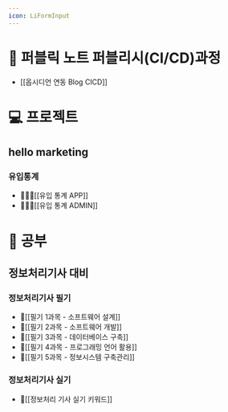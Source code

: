```yaml
---
icon: LiFormInput
---
```



# 📓 퍼블릭 노트 퍼블리시(CI/CD)과정
- [[옵시디언 연동 Blog CICD]]

# 💻 프로젝트
## hello marketing
### 유입통계
- 👩‍👧‍👦[[유입 통계 APP]]
- 👩‍👧‍👦[[유입 통계 ADMIN]]

# 📕 공부

## 정보처리기사 대비
### 정보처리기사 필기
- 🥈[[필기 1과목 - 소프트웨어 설계]]
- 🥈[[필기 2과목 - 소프트웨어 개발]]
- 🥈[[필기 3과목 - 데이터베이스 구축]]
- 🥈[[필기 4과목 - 프로그래밍 언어 활용]]
- 🥈[[필기 5과목 - 정보시스템 구축관리]]
### 정보처리기사 실기
- 🥇[[정보처리 기사 실기 키워드]]